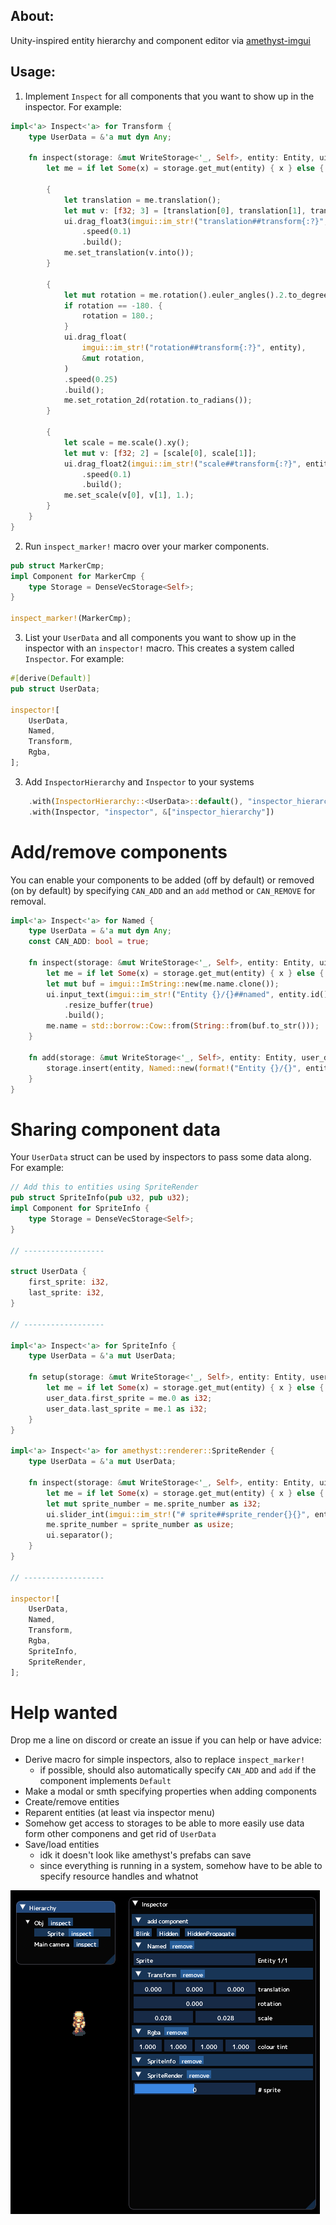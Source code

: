 ## About:
Unity-inspired entity hierarchy and component editor via [amethyst-imgui](https://github.com/Awpteamoose/amethyst-imgui)

## Usage:
1. Implement `Inspect` for all components that you want to show up in the inspector. For example:
```rust
impl<'a> Inspect<'a> for Transform {
	type UserData = &'a mut dyn Any;

	fn inspect(storage: &mut WriteStorage<'_, Self>, entity: Entity, ui: &imgui::Ui<'_>, _user_data: Self::UserData) {
		let me = if let Some(x) = storage.get_mut(entity) { x } else { return; };

		{
			let translation = me.translation();
			let mut v: [f32; 3] = [translation[0], translation[1], translation[2]];
			ui.drag_float3(imgui::im_str!("translation##transform{:?}", entity), &mut v)
				.speed(0.1)
				.build();
			me.set_translation(v.into());
		}

		{
			let mut rotation = me.rotation().euler_angles().2.to_degrees();
			if rotation == -180. {
				rotation = 180.;
			}
			ui.drag_float(
				imgui::im_str!("rotation##transform{:?}", entity),
				&mut rotation,
			)
			.speed(0.25)
			.build();
			me.set_rotation_2d(rotation.to_radians());
		}

		{
			let scale = me.scale().xy();
			let mut v: [f32; 2] = [scale[0], scale[1]];
			ui.drag_float2(imgui::im_str!("scale##transform{:?}", entity), &mut v)
				.speed(0.1)
				.build();
			me.set_scale(v[0], v[1], 1.);
		}
	}
}
```
2. Run `inspect_marker!` macro over your marker components.
```rust
pub struct MarkerCmp;
impl Component for MarkerCmp {
	type Storage = DenseVecStorage<Self>;
}

inspect_marker!(MarkerCmp);
```
3. List your `UserData` and all components you want to show up in the inspector with an `inspector!` macro. This creates a system called `Inspector`. For example:
```rust
#[derive(Default)]
pub struct UserData;

inspector![
	UserData,
	Named,
	Transform,
	Rgba,
];
```
3. Add `InspectorHierarchy` and `Inspector` to your systems
```rust
	.with(InspectorHierarchy::<UserData>::default(), "inspector_hierarchy", &[])
	.with(Inspector, "inspector", &["inspector_hierarchy"])
```

# Add/remove components
You can enable your components to be added (off by default) or removed (on by default) by specifying `CAN_ADD` and an `add` method or `CAN_REMOVE` for removal.
```rust
impl<'a> Inspect<'a> for Named {
	type UserData = &'a mut dyn Any;
	const CAN_ADD: bool = true;

	fn inspect(storage: &mut WriteStorage<'_, Self>, entity: Entity, ui: &imgui::Ui<'_>, _user_data: Self::UserData) {
		let me = if let Some(x) = storage.get_mut(entity) { x } else { return; };
		let mut buf = imgui::ImString::new(me.name.clone());
		ui.input_text(imgui::im_str!("Entity {}/{}##named", entity.id(), entity.gen().id()), &mut buf)
			.resize_buffer(true)
			.build();
		me.name = std::borrow::Cow::from(String::from(buf.to_str()));
	}

	fn add(storage: &mut WriteStorage<'_, Self>, entity: Entity, user_data: Self::UserData) {
		storage.insert(entity, Named::new(format!("Entity {}/{}", entity.id(), entity.gen().id()))).unwrap();
	}
}
```

# Sharing component data
Your `UserData` struct can be used by inspectors to pass some data along. For example:
```rust
// Add this to entities using SpriteRender
pub struct SpriteInfo(pub u32, pub u32);
impl Component for SpriteInfo {
	type Storage = DenseVecStorage<Self>;
}

// ------------------

struct UserData {
	first_sprite: i32,
	last_sprite: i32,
}

// ------------------

impl<'a> Inspect<'a> for SpriteInfo {
	type UserData = &'a mut UserData;

	fn setup(storage: &mut WriteStorage<'_, Self>, entity: Entity, user_data: Self::UserData) {
		let me = if let Some(x) = storage.get_mut(entity) { x } else { return; };
		user_data.first_sprite = me.0 as i32;
		user_data.last_sprite = me.1 as i32;
	}
}

impl<'a> Inspect<'a> for amethyst::renderer::SpriteRender {
	type UserData = &'a mut UserData;

	fn inspect(storage: &mut WriteStorage<'_, Self>, entity: Entity, ui: &imgui::Ui<'_>, _user_data: Self::UserData) {
		let me = if let Some(x) = storage.get_mut(entity) { x } else { return; };
		let mut sprite_number = me.sprite_number as i32;
		ui.slider_int(imgui::im_str!("# sprite##sprite_render{}{}", entity.id(), entity.gen().id()), &mut sprite_number, user_data.first_sprite, user_data.last_sprite).build();
		me.sprite_number = sprite_number as usize;
		ui.separator();
	}
}

// ------------------

inspector![
	UserData,
	Named,
	Transform,
	Rgba,
	SpriteInfo,
	SpriteRender,
];
```

# Help wanted
Drop me a line on discord or create an issue if you can help or have advice:

* Derive macro for simple inspectors, also to replace `inspect_marker!`
	* if possible, should also automatically specify `CAN_ADD` and `add` if the component implements `Default`
* Make a modal or smth specifying properties when adding components
* Create/remove entities
* Reparent entities (at least via inspector menu)
* Somehow get access to storages to be able to more easily use data form other componens and get rid of `UserData`
* Save/load entities
	* idk it doesn't look like amethyst's prefabs can save
	* since everything is running in a system, somehow have to be able to specify resource handles and whatnot

![screenshot](https://raw.githubusercontent.com/awpteamoose/amethyst-inspector/master/screenshot.png)
